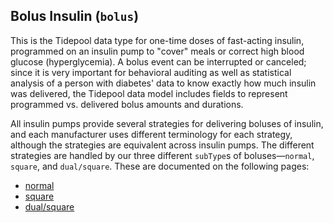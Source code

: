 ## Bolus Insulin (`bolus`)

This is the Tidepool data type for one-time doses of fast-acting insulin, programmed on an insulin pump to "cover" meals or correct high blood glucose (hyperglycemia). A bolus event can be interrupted or canceled; since it is very important for behavioral auditing as well as statistical analysis of a person with diabetes' data to know exactly how much insulin was delivered, the Tidepool data model includes fields to represent programmed vs. delivered bolus amounts and durations.

All insulin pumps provide several strategies for delivering boluses of insulin, and each manufacturer uses different terminology for each strategy, although the strategies are equivalent across insulin pumps. The different strategies are handled by our three different `subType`s of boluses—`normal`, `square`, and `dual/square`. These are documented on the following pages:
<!-- end intro -->

- [normal](./normal.md)
- [square](./square.md)
- [dual/square](./dual-square.md)
